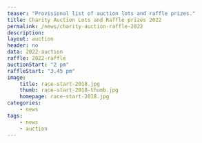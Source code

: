 ```yaml
---
teaser: "Provisional list of auction lots and raffle prizes."
title: Charity Auction Lots and Raffle prizes 2022
permalink: /news/charity-auction-raffle-2022
description: 
layout: auction
header: no
data: 2022-auction
raffle: 2022-raffle
auctionStart: "2 pm"
raffleStart: "3.45 pm"
image:
    title: race-start-2018.jpg
    thumb: race-start-2018-thumb.jpg
    homepage: race-start-2018.jpg
categories:
    - news
tags:
    - news
    - auction
---
```

